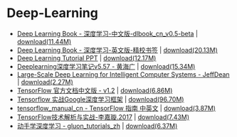 # Deep-Learning

- [Deep Learning Book - 深度学习-中文版-dlbook_cn_v0.5-beta](./Deep%20Learning%20Book%20-%20深度学习-中文版-dlbook_cn_v0.5-beta.pdf) \| 	[download(11.44M)](https://github.com/EvanLi/programming-book-3/raw/master/Deep-Learning/Deep%20Learning%20Book%20-%20深度学习-中文版-dlbook_cn_v0.5-beta.pdf)
- [Deep Learning Book - 深度学习-英文版-精校书签](./Deep%20Learning%20Book%20-%20深度学习-英文版-精校书签.pdf) \| 	[download(20.13M)](https://github.com/EvanLi/programming-book-3/raw/master/Deep-Learning/Deep%20Learning%20Book%20-%20深度学习-英文版-精校书签.pdf)
- [Deep Learning Tutorial PPT](./Deep%20Learning%20Tutorial%20PPT.pdf) \| 	[download(12.17M)](https://github.com/EvanLi/programming-book-3/raw/master/Deep-Learning/Deep%20Learning%20Tutorial%20PPT.pdf)
- [Deeplearning深度学习笔记v5.57 - 黄海广](./Deeplearning深度学习笔记v5.57%20-%20黄海广.pdf) \| 	[download(15.34M)](https://github.com/EvanLi/programming-book-3/raw/master/Deep-Learning/Deeplearning深度学习笔记v5.57%20-%20黄海广.pdf)
- [Large-Scale Deep Learning for Intelligent Computer Systems - JeffDean](./Large-Scale%20Deep%20Learning%20for%20Intelligent%20Computer%20Systems%20-%20JeffDean.pdf) \| 	[download(2.27M)](https://github.com/EvanLi/programming-book-3/raw/master/Deep-Learning/Large-Scale%20Deep%20Learning%20for%20Intelligent%20Computer%20Systems%20-%20JeffDean.pdf)
- [TensorFlow 官方文档中文版 - v1.2](./TensorFlow%20官方文档中文版%20-%20v1.2.pdf) \| 	[download(6.86M)](https://github.com/EvanLi/programming-book-3/raw/master/Deep-Learning/TensorFlow%20官方文档中文版%20-%20v1.2.pdf)
- [Tensorflow 实战Google深度学习框架](./Tensorflow%20实战Google深度学习框架.pdf) \| 	[download(96.70M)](https://github.com/EvanLi/programming-book-3/raw/master/Deep-Learning/Tensorflow%20实战Google深度学习框架.pdf)
- [tensorflow_manual_cn - TensorFlow 指南 中英文](./tensorflow_manual_cn%20-%20TensorFlow%20指南%20中英文.pdf) \| 	[download(3.87M)](https://github.com/EvanLi/programming-book-3/raw/master/Deep-Learning/tensorflow_manual_cn%20-%20TensorFlow%20指南%20中英文.pdf)
- [TensorFlow技术解析与实战-李嘉璇.2017](./TensorFlow技术解析与实战-李嘉璇.2017.pdf) \| 	[download(7.43M)](https://github.com/EvanLi/programming-book-3/raw/master/Deep-Learning/TensorFlow技术解析与实战-李嘉璇.2017.pdf)
- [动手学深度学习 - gluon_tutorials_zh](./动手学深度学习%20-%20gluon_tutorials_zh.pdf) \| 	[download(6.37M)](https://github.com/EvanLi/programming-book-3/raw/master/Deep-Learning/动手学深度学习%20-%20gluon_tutorials_zh.pdf)
